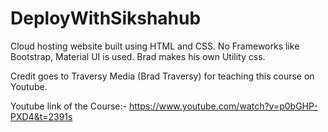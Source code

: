 # DeployWithSikshahub
Cloud hosting website built using HTML and CSS. 
No Frameworks like Bootstrap, Material UI is used. Brad makes his own Utility css.

Credit goes to Traversy Media (Brad Traversy) for teaching this course on Youtube.

Youtube link of the Course:-
https://www.youtube.com/watch?v=p0bGHP-PXD4&t=2391s
